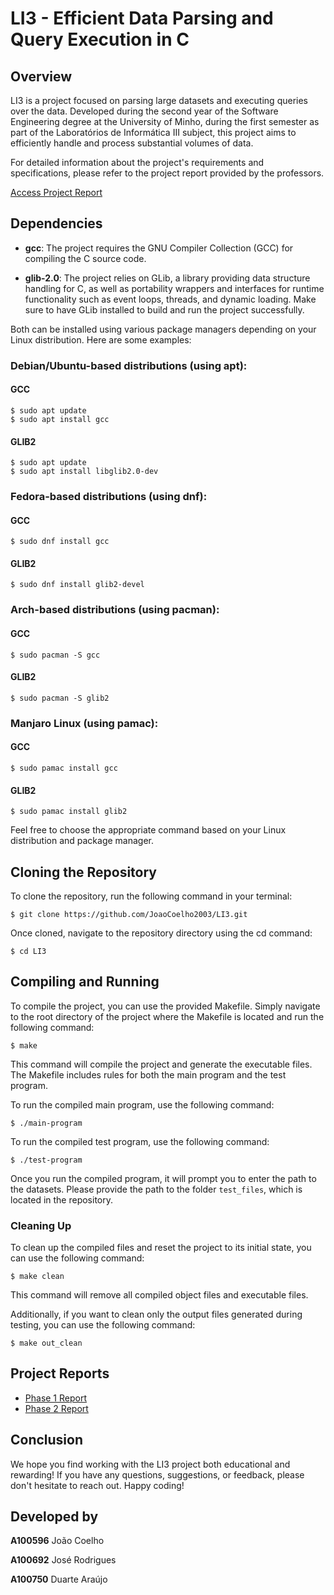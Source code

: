 # LI3 - Efficient Data Parsing and Query Execution in C

## Overview

LI3 is a project focused on parsing large datasets and executing queries over the data. Developed during the second year of the Software Engineering degree at the University of Minho, during the first semester as part of the Laboratórios de Informática III subject, this project aims to efficiently handle and process substantial volumes of data.

For detailed information about the project's requirements and specifications, please refer to the project report provided by the professors.

[Access Project Report](docs/project.pdf)

## Dependencies

- **gcc**: The project requires the GNU Compiler Collection (GCC) for compiling the C source code.

- **glib-2.0**: The project relies on GLib, a library providing data structure handling for C, as well as portability wrappers and interfaces for runtime functionality such as event loops, threads, and dynamic loading. Make sure to have GLib installed to build and run the project successfully.

Both can be installed using various package managers depending on your Linux distribution. Here are some examples:

### Debian/Ubuntu-based distributions (using apt):

#### GCC

```
$ sudo apt update
$ sudo apt install gcc
```

#### GLIB2

```
$ sudo apt update
$ sudo apt install libglib2.0-dev
```

### Fedora-based distributions (using dnf):

#### GCC


```
$ sudo dnf install gcc
```

#### GLIB2

```
$ sudo dnf install glib2-devel
```

### Arch-based distributions (using pacman):

#### GCC

```
$ sudo pacman -S gcc
```

#### GLIB2

```
$ sudo pacman -S glib2
```

### Manjaro Linux (using pamac):

#### GCC

```
$ sudo pamac install gcc
```

#### GLIB2

```
$ sudo pamac install glib2
```


Feel free to choose the appropriate command based on your Linux distribution and package manager.

## Cloning the Repository

To clone the repository, run the following command in your terminal:

```
$ git clone https://github.com/JoaoCoelho2003/LI3.git
```

Once cloned, navigate to the repository directory using the cd command:

```
$ cd LI3
```

## Compiling and Running

To compile the project, you can use the provided Makefile. Simply navigate to the root directory of the project where the Makefile is located and run the following command:

```
$ make
```

This command will compile the project and generate the executable files. The Makefile includes rules for both the main program and the test program.

To run the compiled main program, use the following command:

```
$ ./main-program
```

To run the compiled test program, use the following command:

```
$ ./test-program
```

Once you run the compiled program, it will prompt you to enter the path to the datasets. Please provide the path to the folder `test_files`, which is located in the repository.

### Cleaning Up

To clean up the compiled files and reset the project to its initial state, you can use the following command:

```
$ make clean
```

This command will remove all compiled object files and executable files.

Additionally, if you want to clean only the output files generated during testing, you can use the following command:

```
$ make out_clean
```

## Project Reports

- [Phase 1 Report](reports/relatorio-fase1.pdf)
- [Phase 2 Report](reports/relatorio-fase2.pdf)


## Conclusion

We hope you find working with the LI3 project both educational and rewarding! If you have any questions, suggestions, or feedback, please don't hesitate to reach out. Happy coding!

## Developed by

**A100596** João Coelho

**A100692** José Rodrigues

**A100750** Duarte Araújo




